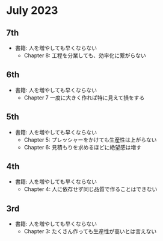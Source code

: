 # July 2023

## 7th

- 書籍: 人を増やしても早くならない
  - Chapter 8: 工程を分業しても、効率化に繋がらない

## 6th

- 書籍: 人を増やしても早くならない
  - Chapter 7 一度に大きく作れば特に見えて損をする

## 5th

- 書籍: 人を増やしても早くならない
  - Chapter 5: プレッシャーをかけても生産性は上がらない
  - Chapter 6: 見積もりを求めるほどに絶望感は増す

## 4th

- 書籍: 人を増やしても早くならない
  - Chapter 4: 人に依存せず同じ品質で作ることはできない

## 3rd

- 書籍: 人を増やしても早くならない
  - Chapter 3: たくさん作っても生産性が高いとは言えない
